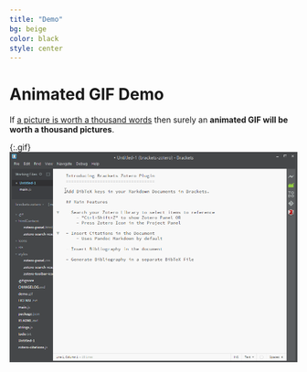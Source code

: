 ```yaml
---
title: "Demo"
bg: beige
color: black
style: center
---
```


# Animated GIF Demo

If [a picture is worth a thousand words][1] then surely an **animated GIF will be worth a thousand pictures**.

{:.gif}
![Brackets Zotero Plugin Animated GIF Demo][2]



[1]: http://en.wikipedia.org/wiki/A_picture_is_worth_a_thousand_words
[2]: img/demo.gif